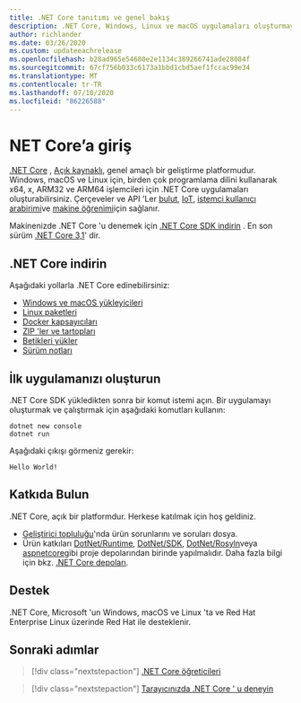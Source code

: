 ```yaml
---
title: .NET Core tanıtımı ve genel bakış
description: .NET Core, Windows, Linux ve macOS uygulamaları oluşturmaya yönelik modüler ve yüksek performanslı bir uygulamasıdır. Başlamak için .NET Core hakkında bilgi edinin.
author: richlander
ms.date: 03/26/2020
ms.custom: updateeachrelease
ms.openlocfilehash: b28ad965e54680e2e1134c389266741ade28084f
ms.sourcegitcommit: 67cf756b033c6173a1bbd1cbd5aef1fccac99e34
ms.translationtype: MT
ms.contentlocale: tr-TR
ms.lasthandoff: 07/10/2020
ms.locfileid: "86226588"
---
```

# <a name="introduction-to-net-core"></a>NET Core’a giriş

[.NET Core](about.md) , [Açık kaynaklı](https://github.com/dotnet/runtime/blob/master/LICENSE.TXT), genel amaçlı bir geliştirme platformudur. Windows, macOS ve Linux için, birden çok programlama dilini kullanarak x64, x, ARM32 ve ARM64 işlemcileri için .NET Core uygulamaları oluşturabilirsiniz. Çerçeveler ve API 'Ler [bulut](/aspnet/core/), [IoT](/archive/msdn-magazine/2019/august/net-core-cross-platform-iot-programming-with-net-core-3-0), [istemci kullanıcı arabirimi](../desktop-wpf/overview/index.md)ve [makine öğrenimi](/dotnet/machine-learning/)için sağlanır.

Makinenizde .NET Core 'u denemek için [.NET Core SDK indirin](https://dotnet.microsoft.com/download) . En son sürüm [.NET Core 3,1](https://devblogs.microsoft.com/dotnet/announcing-net-core-3-1/)' dir.

## <a name="download-net-core"></a>.NET Core indirin

Aşağıdaki yollarla .NET Core edinebilirsiniz:

* [Windows ve macOS yükleyicileri](https://dotnet.microsoft.com/download)
* [Linux paketleri](https://docs.microsoft.com/dotnet/core/install/linux-package-managers)
* [Docker kapsayıcıları](https://hub.docker.com/_/microsoft-dotnet-core/)
* [ZIP 'ler ve tartopları](https://dotnet.microsoft.com/download/dotnet-core/3.1)
* [Betikleri yükler](https://dotnet.microsoft.com/download/dotnet-core/scripts)
* [Sürüm notları](https://github.com/dotnet/core/tree/master/release-notes)

## <a name="create-your-first-application"></a>İlk uygulamanızı oluşturun

.NET Core SDK yükledikten sonra bir komut istemi açın. Bir uygulamayı oluşturmak ve çalıştırmak için aşağıdaki komutları kullanın:

```dotnetcli
dotnet new console
dotnet run
```

Aşağıdaki çıkışı görmeniz gerekir:

```output
Hello World!
```

## <a name="contribute"></a>Katkıda Bulun

.NET Core, açık bir platformdur. Herkese katılmak için hoş geldiniz.

* [Geliştirici topluluğu](https://developercommunity.visualstudio.com/spaces/61/index.html)'nda ürün sorunlarını ve soruları dosya.
* Ürün katkıları [DotNet/Runtime](https://github.com/dotnet/runtime), [DotNet/SDK](https://github.com/dotnet/sdk), [DotNet/Rosyln](https://github.com/dotnet/roslyn)veya [aspnetcore](https://github.com/dotnet/aspnetcore)gibi proje depolarından birinde yapılmalıdır. Daha fazla bilgi için bkz. [.NET Core depoları](https://github.com/dotnet/core/blob/master/Documentation/core-repos.md).

## <a name="support"></a>Destek

.NET Core, Microsoft 'un Windows, macOS ve Linux 'ta ve Red Hat Enterprise Linux üzerinde Red Hat ile desteklenir.

## <a name="next-steps"></a>Sonraki adımlar

> [!div class="nextstepaction"]
> [.NET Core öğreticileri](tutorials/index.md)

> [!div class="nextstepaction"]
> [Tarayıcınızda .NET Core ' u deneyin](../csharp/tutorials/intro-to-csharp/numbers-in-csharp.yml)

